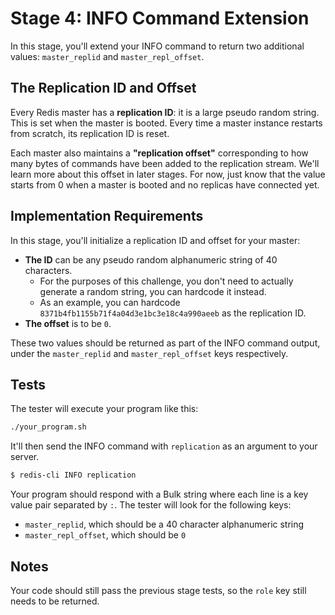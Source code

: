 # Stage 4: INFO Command Extension

In this stage, you'll extend your INFO command to return two additional values: `master_replid` and `master_repl_offset`.

## The Replication ID and Offset

Every Redis master has a **replication ID**: it is a large pseudo random string. This is set when the master is booted. Every time a master instance restarts from scratch, its replication ID is reset.

Each master also maintains a **"replication offset"** corresponding to how many bytes of commands have been added to the replication stream. We'll learn more about this offset in later stages. For now, just know that the value starts from 0 when a master is booted and no replicas have connected yet.

## Implementation Requirements

In this stage, you'll initialize a replication ID and offset for your master:

- **The ID** can be any pseudo random alphanumeric string of 40 characters.
  - For the purposes of this challenge, you don't need to actually generate a random string, you can hardcode it instead.
  - As an example, you can hardcode `8371b4fb1155b71f4a04d3e1bc3e18c4a990aeeb` as the replication ID.
- **The offset** is to be `0`.

These two values should be returned as part of the INFO command output, under the `master_replid` and `master_repl_offset` keys respectively.

## Tests

The tester will execute your program like this:

```bash
./your_program.sh
```

It'll then send the INFO command with `replication` as an argument to your server.

```bash
$ redis-cli INFO replication
```

Your program should respond with a Bulk string where each line is a key value pair separated by `:`. The tester will look for the following keys:

- `master_replid`, which should be a 40 character alphanumeric string
- `master_repl_offset`, which should be `0`

## Notes

Your code should still pass the previous stage tests, so the `role` key still needs to be returned.